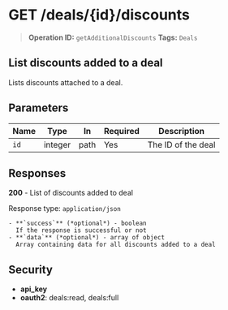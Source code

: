 # GET /deals/{id}/discounts

> **Operation ID:** `getAdditionalDiscounts`
> **Tags:** `Deals`

## List discounts added to a deal

Lists discounts attached to a deal.

## Parameters

| Name | Type | In | Required | Description |
|------|------|-------|----------|-------------|
| `id` | integer | path | Yes | The ID of the deal |

## Responses

**200** - List of discounts added to deal

Response type: `application/json`

```
- **`success`** (*optional*) - boolean
  If the response is successful or not
- **`data`** (*optional*) - array of object
  Array containing data for all discounts added to a deal
```


## Security

- **api_key**
- **oauth2**: deals:read, deals:full